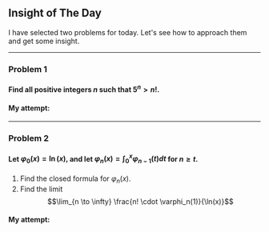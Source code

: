 ## Insight of The Day
I have selected two problems for today. Let's see how to approach them and get some insight.

---
### Problem 1
#### Find all positive integers $n$ such that $5^n > n!.$ 

#### My attempt:

---
### Problem 2
#### Let $\varphi_0(x) = \ln(x),$ and let $\varphi_n(x) = \int_0^x \varphi_{n-1}(t) dt$ for $n \geq t.$
1. Find the closed formula for $\varphi_n(x).$
2. Find the limit $$\lim_{n \to \infty} \frac{n! \cdot \varphi_n(1)}{\ln(x)}$$
#### My attempt:

